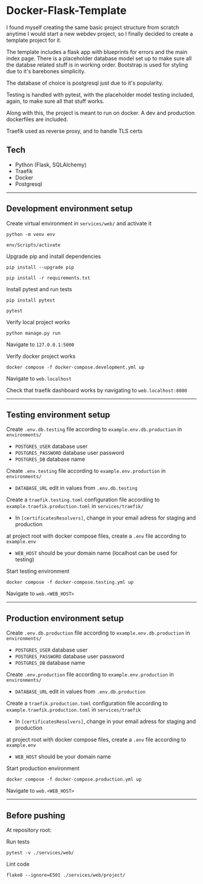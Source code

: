 # Docker-Flask-Template

I found myself creating the same basic project structure from scratch anytime I would start a new webdev project, so I finally decided to create a template project for it.

The template includes a flask app with blueprints for errors and the main index page. There is a placeholder database model set up to make sure all the databse related stuff is in working order. Bootstrap is used for styling due to it's barebones simplicity.

The database of choice is postgresql just due to it's popularity.

Testing is handled with pytest, with the placeholder model testing included, again, to make sure all that stuff works.

Along with this, the project is meant to run on docker. A dev and production dockerfiles are included.

Traefik used as reverse proxy, and to handle TLS certs

## Tech

- Python (Flask, SQLAlchemy)
- Traefik
- Docker
- Postgresql

<hr>

## Development environment setup

Create virtual environment in `services/web/` and activate it

    python -m venv env

    env/Scripts/activate

Upgrade pip and install dependencies

    pip install --upgrade pip

    pip install -r requirements.txt

Install pytest and run tests

    pip install pytest

    pytest

Verify local project works

    python manage.py run

Navigate to `127.0.0.1:5000`

Verify docker project works

    docker compose -f docker-compose.development.yml up

Navigate to `web.localhost`

Check that traefik dashboard works by navigating to `web.localhost:8080`

<hr>

## Testing environment setup

Create `.env.db.testing` file according to `example.env.db.production` in `environments/`

- `POSTGRES_USER` database user
- `POSTGRES_PASSWORD` database user password
- `POSTGRES_DB` database name

Create `.env.testing` file according to `example.env.production` in `environments/`

- `DATABASE_URL` edit in values from `.env.db.testing`

Create a `traefik.testing.toml` configuration file according to `example.traefik.production.toml` in `services/traefik/`

- In `[certificatesResolvers]`, change in your email adress for staging and production

at project root with docker compose files, create a `.env` file according to `example.env`

- `WEB_HOST` should be your domain name (localhost can be used for testing)

Start testing environment

    docker compose -f docker-compose.testing.yml up

Navigate to `web.<WEB_HOST>`

<hr>

## Production environment setup

Create `.env.db.production` file according to `example.env.db.production` in `environments/`

- `POSTGRES_USER` database user
- `POSTGRES_PASSWORD` database user password
- `POSTGRES_DB` database name

Create `.env.production` file according to `example.env.production` in `environments/`

- `DATABASE_URL` edit in values from `.env.db.production`

Create a `traefik.production.toml` configuration file according to `example.traefik.production.toml` in `services/traefik`

- In `[certificatesResolvers]`, change in your email adress for staging and production

at project root with docker compose files, create a `.env` file according to `example.env`

- `WEB_HOST` should be your domain name

Start production environment

    docker compose -f docker-compose.production.yml up

Navigate to `web.<WEB_HOST>`

<hr>

## Before pushing

At repository root:

Run tests

    pytest -v ./services/web/

Lint code

    flake8 --ignore=E501 ./services/web/project/